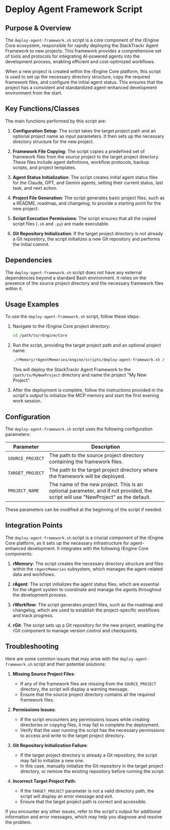 # Deploy Agent Framework Script

## Purpose & Overview

The `deploy-agent-framework.sh` script is a core component of the rEngine Core ecosystem, responsible for rapidly deploying the StackTrackr Agent Framework to new projects. This framework provides a comprehensive set of tools and protocols for integrating AI-powered agents into the development process, enabling efficient and cost-optimized workflows.

When a new project is created within the rEngine Core platform, this script is used to set up the necessary directory structure, copy the required framework files, and configure the initial agent status. This ensures that the project has a consistent and standardized agent-enhanced development environment from the start.

## Key Functions/Classes

The main functions performed by this script are:

1. **Configuration Setup**: The script takes the target project path and an optional project name as input parameters. It then sets up the necessary directory structure for the new project.

1. **Framework File Copying**: The script copies a predefined set of framework files from the source project to the target project directory. These files include agent definitions, workflow protocols, backup scripts, and project templates.

1. **Agent Status Initialization**: The script creates initial agent status files for the Claude, GPT, and Gemini agents, setting their current status, last task, and next action.

1. **Project File Generation**: The script generates basic project files, such as a README, roadmap, and changelog, to provide a starting point for the new project.

1. **Script Execution Permissions**: The script ensures that all the copied script files (`.sh` and `.py`) are made executable.

1. **Git Repository Initialization**: If the target project directory is not already a Git repository, the script initializes a new Git repository and performs the initial commit.

## Dependencies

The `deploy-agent-framework.sh` script does not have any external dependencies beyond a standard Bash environment. It relies on the presence of the source project directory and the necessary framework files within it.

## Usage Examples

To use the `deploy-agent-framework.sh` script, follow these steps:

1. Navigate to the rEngine Core project directory:

   ```bash
   cd /path/to/rEngine/Core
   ```

1. Run the script, providing the target project path and an optional project name:

   ```bash
   ./rMemory/rAgentMemories/engine/scripts/deploy-agent-framework.sh /path/to/MyNewProject "My New Project"
   ```

   This will deploy the StackTrackr Agent Framework to the `/path/to/MyNewProject` directory and name the project "My New Project".

1. After the deployment is complete, follow the instructions provided in the script's output to initialize the MCP memory and start the first evening work session.

## Configuration

The `deploy-agent-framework.sh` script uses the following configuration parameters:

| Parameter | Description |
| --- | --- |
| `SOURCE_PROJECT` | The path to the source project directory containing the framework files. |
| `TARGET_PROJECT` | The path to the target project directory where the framework will be deployed. |
| `PROJECT_NAME` | The name of the new project. This is an optional parameter, and if not provided, the script will use "NewProject" as the default. |

These parameters can be modified at the beginning of the script if needed.

## Integration Points

The `deploy-agent-framework.sh` script is a crucial component of the rEngine Core platform, as it sets up the necessary infrastructure for agent-enhanced development. It integrates with the following rEngine Core components:

1. **rMemory**: The script creates the necessary directory structure and files within the `rAgentMemories` subsystem, which manages the agent-related data and workflows.

1. **rAgent**: The script initializes the agent status files, which are essential for the rAgent system to coordinate and manage the agents throughout the development process.

1. **rWorkflow**: The script generates project files, such as the roadmap and changelog, which are used to establish the project-specific workflows and track progress.

1. **rGit**: The script sets up a Git repository for the new project, enabling the rGit component to manage version control and checkpoints.

## Troubleshooting

Here are some common issues that may arise with the `deploy-agent-framework.sh` script and their potential solutions:

1. **Missing Source Project Files**:
   - If any of the framework files are missing from the `SOURCE_PROJECT` directory, the script will display a warning message.
   - Ensure that the source project directory contains all the required framework files.

1. **Permissions Issues**:
   - If the script encounters any permissions issues while creating directories or copying files, it may fail to complete the deployment.
   - Verify that the user running the script has the necessary permissions to access and write to the target project directory.

1. **Git Repository Initialization Failure**:
   - If the target project directory is already a Git repository, the script may fail to initialize a new one.
   - In this case, manually initialize the Git repository in the target project directory, or remove the existing repository before running the script.

1. **Incorrect Target Project Path**:
   - If the `TARGET_PROJECT` parameter is not a valid directory path, the script will display an error message and exit.
   - Ensure that the target project path is correct and accessible.

If you encounter any other issues, refer to the script's output for additional information and error messages, which may help you diagnose and resolve the problem.
